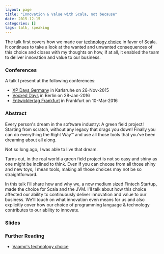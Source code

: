 ```yaml
---
layout: page
title: "Innovation & Value with Scala, not because"
date: 2015-12-15
categories: []
tags: talk, speaking
---
```


The talk first covers how we made our [technology
choice](http://codecraft.vaamo.de/2014/09/12/our-technology-stack.html) in favor
of Scala. It continues to take a look at the wanted and unwanted consequences of
this choice and closes with my thoughts on how, if at all, it enabled the team
to deliver innovation and value to our business.

### Conferences

A talk I present at the following conferences:

- [XP Days
  Germany](http://www.xpdays.de/2015/sessions/101-innovation-value-mit-scala-nicht-wegen.html)
  in Karlsruhe on 26-Nov-2015
- [Voxxed
  Days](http://voxxeddaysberlin2016.sched.org/event/5DEX/innovation-value-with-scala-not-because)
  in Berlin on 28-Jan-2016
- [Entwicklertag
  Frankfurt](https://entwicklertag.de/frankfurt/2016/innovation-value-mit-scala-nicht-wegen)
  in Frankfurt on 10-Mar-2016


### Abstract

Every person's dream in the software industry: A green field project! Starting
from scratch, without any legacy that drags you down! Finally you can do
everything the Right Way™ and use all those tools that you've been dreaming
about all along.

Not so long ago, I was able to live that dream.

Turns out, in the real world a green field project is not so easy and shiny as
one might be inclined to think. Even if you can choose from all those shiny and
new toys, I mean tools, making all those choices may not be so straightforward.

In this talk I'll share how and why we, a now medium sized Fintech Startup, made
the choice for Scala and the JVM. I'll talk about how this choice affected our
ability to continuously deliver innovation and value to our business. We'll
touch on what innovation even means for us and also explicitly cover how our
choice of programming language & technology contributes to our ability to
innovate. 

### Slides

<script async class="speakerdeck-embed"
data-id="786aef6303d94e5984a8e0ec43dddb18" data-ratio="1.77777777777778"
src="//speakerdeck.com/assets/embed.js"></script>


### Further Reading

- [Vaamo's technology
  choice](http://codecraft.vaamo.de/2014/09/12/our-technology-stack.html)


